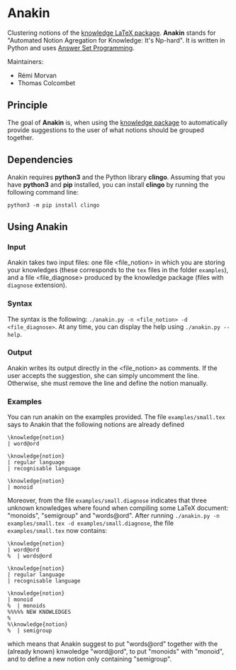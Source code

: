 # Anakin
Clustering notions of the [knowledge LaTeX package](https://ctan.org/pkg/knowledge). **Anakin** stands for "Automated Notion Agregation for Knowledge: It's Np-hard". It is written in Python and uses [Answer Set Programming](https://potassco.org/).

Maintainers:
 - Rémi Morvan
 - Thomas Colcombet

## Principle

The goal of **Anakin** is, when using the [knowledge package](https://ctan.org/pkg/knowledge) to automatically provide suggestions to the user of what notions should be grouped together.

## Dependencies

Anakin requires **python3** and the Python library **clingo**.
Assuming that you have **python3** and **pip** installed, you can install **clingo** by running
the following command line:

    python3 -m pip install clingo

## Using Anakin

### Input

Anakin takes two input files: one file <file_notion> in which you are storing your knowledges (these
corresponds to the `tex` files in the folder `examples`), and a file <file_diagnose> produced by
the knowledge package (files with `diagnose` extension).

### Syntax

The syntax is the following: `./anakin.py -n <file_notion> -d <file_diagnose>`.
At any time, you can display the help using `./anakin.py --help`. 

### Output

Anakin writes its output directly in the <file_notion> as comments. If the user accepts the suggestion,
she can simply uncomment the line. Otherwise, she must remove the line and define the notion manually.

### Examples

You can run anakin on the examples provided. The file `examples/small.tex` says to Anakin that the
following notions are already defined

    \knowledge{notion}
    | word@ord

    \knowledge{notion}
    | regular language
    | recognisable language

    \knowledge{notion}
    | monoid
    
Moreover, from the file `examples/small.diagnose` indicates that three unknown knowledges where found when compiling some
LaTeX document: "monoids", "semigroup" and "words@ord".
After running `./anakin.py -n examples/small.tex -d examples/small.diagnose`, the file `examples/small.tex` now
contains:

    \knowledge{notion}
    | word@ord
    %  | words@ord

    \knowledge{notion}
    | regular language
    | recognisable language

    \knowledge{notion}
    | monoid
    %  | monoids
    %%%%% NEW KNOWLEDGES 
    %
    %\knowledge{notion}
    %  | semigroup
    
which means that Anakin suggest to put "words@ord" together with the (already known) knwoledge "word@ord",
to put "monoids" with "monoid", and to define a new notion only containing "semigroup".
